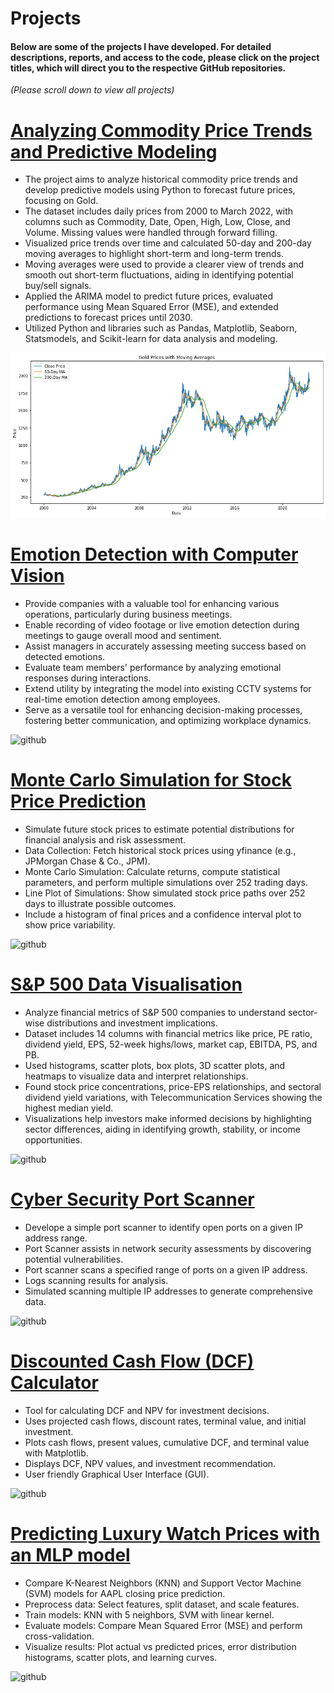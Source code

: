 # Projects

#### Below are some of the projects I have developed. For detailed descriptions, reports, and access to the code, please click on the project titles, which will direct you to the respective GitHub repositories.

*(Please scroll down to view all projects)*

# **[Analyzing Commodity Price Trends and Predictive Modeling](https://github.com/pavelkimldn/commodities_analysis)**

- The project aims to analyze historical commodity price trends and develop predictive models using Python to forecast future prices, focusing on Gold.
- The dataset includes daily prices from 2000 to March 2022, with columns such as Commodity, Date, Open, High, Low, Close, and Volume. Missing values were handled through forward filling.
- Visualized price trends over time and calculated 50-day and 200-day moving averages to highlight short-term and long-term trends.
- Moving averages were used to provide a clearer view of trends and smooth out short-term fluctuations, aiding in identifying potential buy/sell signals.
- Applied the ARIMA model to predict future prices, evaluated performance using Mean Squared Error (MSE), and extended predictions to forecast prices until 2030.
- Utilized Python and libraries such as Pandas, Matplotlib, Seaborn, Statsmodels, and Scikit-learn for data analysis and modeling.

![github](image222.png)

# **[Emotion Detection with Computer Vision](https://github.com/pavelkimldn/Computer_Vision_Live_Emotion_Detection)**

- Provide companies with a valuable tool for enhancing various operations, particularly during business meetings.
- Enable recording of video footage or live emotion detection during meetings to gauge overall mood and sentiment.
- Assist managers in accurately assessing meeting success based on detected emotions.
- Evaluate team members' performance by analyzing emotional responses during interactions.
- Extend utility by integrating the model into existing CCTV systems for real-time emotion detection among employees.
- Serve as a versatile tool for enhancing decision-making processes, fostering better communication, and optimizing workplace dynamics.
  
![github](Picture%209.png)

# **[Monte Carlo Simulation for Stock Price Prediction](https://github.com/pavelkimldn/monte_carlo_stock_price)**

- Simulate future stock prices to estimate potential distributions for financial analysis and risk assessment.
- Data Collection: Fetch historical stock prices using yfinance (e.g., JPMorgan Chase & Co., JPM).
- Monte Carlo Simulation: Calculate returns, compute statistical parameters, and perform multiple simulations over 252 trading days.
- Line Plot of Simulations: Show simulated stock price paths over 252 days to illustrate possible outcomes.
- Include a histogram of final prices and a confidence interval plot to show price variability.
  
![github](Picture%2023.png)

# **[S&P 500 Data Visualisation](https://github.com/pavelkimldn/Data_Visualisation_S-P500_2022)**

- Analyze financial metrics of S&P 500 companies to understand sector-wise distributions and investment implications.
- Dataset includes 14 columns with financial metrics like price, PE ratio, dividend yield, EPS, 52-week highs/lows, market cap, EBITDA, PS, and PB.
- Used histograms, scatter plots, box plots, 3D scatter plots, and heatmaps to visualize data and interpret relationships.
- Found stock price concentrations, price-EPS relationships, and sectoral dividend yield variations, with Telecommunication Services showing the highest median yield.
- Visualizations help investors make informed decisions by highlighting sector differences, aiding in identifying growth, stability, or income opportunities.
  
![github](Picture%206.png)

# **[Cyber Security Port Scanner](https://github.com/pavelkimldn/Cyber_Security_Port_Scanner)**

- Develope a simple port scanner to identify open ports on a given IP address range.
- Port Scanner assists in network security assessments by discovering potential vulnerabilities.
- Port scanner scans a specified range of ports on a given IP address.
- Logs scanning results for analysis.
- Simulated scanning multiple IP addresses to generate comprehensive data.

![github](Picture%202.png)

# **[Discounted Cash Flow (DCF) Calculator](https://github.com/pavelkimldn/discounted_cash_flow_calculator/tree/main)**

- Tool for calculating DCF and NPV for investment decisions.
- Uses projected cash flows, discount rates, terminal value, and initial investment.
- Plots cash flows, present values, cumulative DCF, and terminal value with Matplotlib.
- Displays DCF, NPV values, and investment recommendation.
- User friendly Graphical User Interface (GUI).

![github](Picture%2020.png)


# **[Predicting Luxury Watch Prices with an MLP model](https://github.com/pavelkimldn/Luxury_Watches_MLP)**

- Compare K-Nearest Neighbors (KNN) and Support Vector Machine (SVM) models for AAPL closing price prediction.
- Preprocess data: Select features, split dataset, and scale features.
- Train models: KNN with 5 neighbors, SVM with linear kernel.
- Evaluate models: Compare Mean Squared Error (MSE) and perform cross-validation.
- Visualize results: Plot actual vs predicted prices, error distribution histograms, scatter plots, and learning curves.

![github](Picture%201.png)






